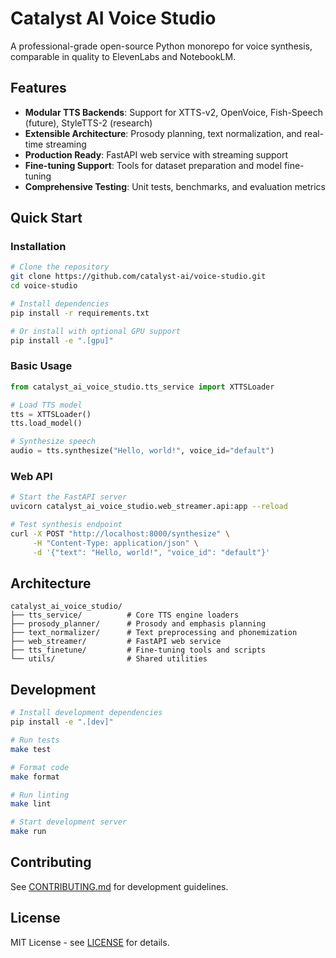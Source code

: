 # Catalyst AI Voice Studio

A professional-grade open-source Python monorepo for voice synthesis, comparable in quality to ElevenLabs and NotebookLM.

## Features

- **Modular TTS Backends**: Support for XTTS-v2, OpenVoice, Fish-Speech (future), StyleTTS-2 (research)
- **Extensible Architecture**: Prosody planning, text normalization, and real-time streaming
- **Production Ready**: FastAPI web service with streaming support
- **Fine-tuning Support**: Tools for dataset preparation and model fine-tuning
- **Comprehensive Testing**: Unit tests, benchmarks, and evaluation metrics

## Quick Start

### Installation

```bash
# Clone the repository
git clone https://github.com/catalyst-ai/voice-studio.git
cd voice-studio

# Install dependencies
pip install -r requirements.txt

# Or install with optional GPU support
pip install -e ".[gpu]"
```

### Basic Usage

```python
from catalyst_ai_voice_studio.tts_service import XTTSLoader

# Load TTS model
tts = XTTSLoader()
tts.load_model()

# Synthesize speech
audio = tts.synthesize("Hello, world!", voice_id="default")
```

### Web API

```bash
# Start the FastAPI server
uvicorn catalyst_ai_voice_studio.web_streamer.api:app --reload

# Test synthesis endpoint
curl -X POST "http://localhost:8000/synthesize" \
     -H "Content-Type: application/json" \
     -d '{"text": "Hello, world!", "voice_id": "default"}'
```

## Architecture

```
catalyst_ai_voice_studio/
├── tts_service/          # Core TTS engine loaders
├── prosody_planner/      # Prosody and emphasis planning
├── text_normalizer/      # Text preprocessing and phonemization
├── web_streamer/         # FastAPI web service
├── tts_finetune/         # Fine-tuning tools and scripts
└── utils/                # Shared utilities
```

## Development

```bash
# Install development dependencies
pip install -e ".[dev]"

# Run tests
make test

# Format code
make format

# Run linting
make lint

# Start development server
make run
```

## Contributing

See [CONTRIBUTING.md](CONTRIBUTING.md) for development guidelines.

## License

MIT License - see [LICENSE](LICENSE) for details.